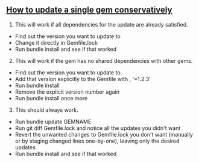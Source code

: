 [How to update a single gem conservatively](http://makandracards.com/makandra/13885-how-to-update-a-single-gem-conservatively)
---
1. This will work if all dependencies for the update are already satisfied.

 - Find out the version you want to update to
 - Change it directly in Gemfile.lock
 - Run bundle install and see if that worked
 
2. This will work if the gem has no shared dependencies with other gems.

 - Find out the version you want to update to.
 - Add that version explicitly to the Gemfile with , '=1.2.3'
 - Run bundle install
 - Remove the explicit version number again
 - Run bundle install once more
 
3. This should always work.

 - Run bundle update GEMNAME
 - Run git diff Gemfile.lock and notice all the updates you didn't want
 - Revert the unwanted changes to Gemfile.lock you don't want (manually or by staging changed lines one-by-one), leaving only the desired updates.
 - Run bundle install and see if that worked
 
